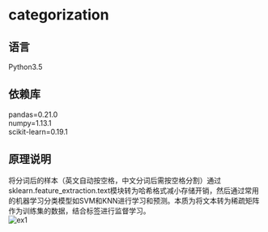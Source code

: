 ﻿# categorization

## 语言
Python3.5<br>
## 依赖库
pandas=0.21.0<br>
numpy=1.13.1<br>
scikit-learn=0.19.1<br>
## 原理说明
将分词后的样本（英文自动按空格，中文分词后需按空格分割）通过sklearn.feature_extraction.text模块转为哈希格式减小存储开销，然后通过常用的机器学习分类模型如SVM和KNN进行学习和预测。本质为将文本转为稀疏矩阵作为训练集的数据，结合标签进行监督学习。<br>
![ex1](https://github.com/renjunxiang/machine-learning/blob/master/NLP/文本分类.png)

